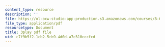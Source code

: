 ```yaml
---
content_type: resource
description: ''
file: https://ol-ocw-studio-app-production.s3.amazonaws.com/courses/8-06-quantum-physics-iii-spring-2018/c7f9b5f21cb25cb94d0da7e310cccfcd_KbAgNwrpUTw.pdf
file_type: application/pdf
resourcetype: Document
title: 3play pdf file
uid: c7f9b5f2-1cb2-5cb9-4d0d-a7e310cccfcd
---
```

